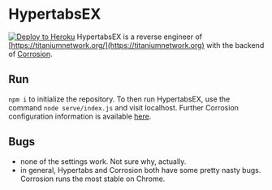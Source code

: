 # HypertabsEX
[![Deploy to Heroku](https://www.herokucdn.com/deploy/button.svg)](https://heroku.com/deploy?template=https://github.com/bred-frontend/hypertabsEX)
HypertabsEX is a reverse engineer of [https://titaniumnetwork.org/](https://titaniumnetwork.org) with the backend of [Corrosion](https://github.com/titaniumnetwork-dev/Corrosion).

## Run
`npm i` to initialize the repository. To then run HypertabsEX, use the command `node serve/index.js` and visit localhost. Further Corrosion configuration information is available [here](https://github.com/titaniumnetwork-dev/Corrosion).

## Bugs
 - none of the settings work. Not sure why, actually.
 - in general, Hypertabs and Corrosion both have some pretty nasty bugs. Corrosion runs the most stable on Chrome.
